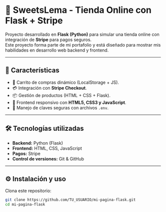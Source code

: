 # 🍪 SweetsLema - Tienda Online con Flask + Stripe

Proyecto desarrollado en **Flask (Python)** para simular una tienda online con integración de **Stripe** para pagos seguros.  
Este proyecto forma parte de mi portafolio y está diseñado para mostrar mis habilidades en desarrollo web backend y frontend.

---

## 🚀 Características
- 🛒 Carrito de compras dinámico (LocalStorage + JS).
- 💳 Integración con **Stripe Checkout**.
- 📦 Gestión de productos (HTML + CSS + Flask).
- 🎨 Frontend responsivo con **HTML5, CSS3 y JavaScript**.
- 🔐 Manejo de claves seguras con archivos `.env`.

---

## 🛠️ Tecnologías utilizadas
- **Backend:** Python (Flask)
- **Frontend:** HTML, CSS, JavaScript
- **Pagos:** Stripe
- **Control de versiones:** Git & GitHub

---

## ⚙️ Instalación y uso
Clona este repositorio:

```bash
git clone https://github.com/TU_USUARIO/mi-pagina-flask.git
cd mi-pagina-flask
